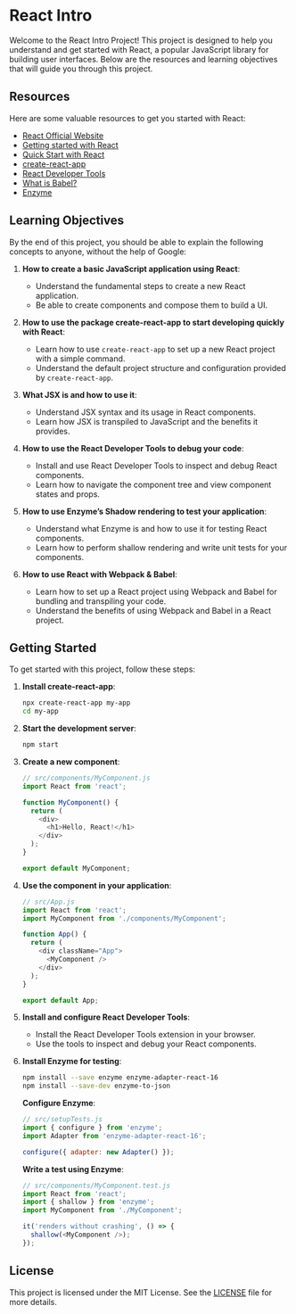 # React Intro

Welcome to the React Intro Project! This project is designed to help you understand and get started with React, a popular JavaScript library for building user interfaces. Below are the resources and learning objectives that will guide you through this project.

## Resources

Here are some valuable resources to get you started with React:

- [React Official Website](https://reactjs.org/)
- [Getting started with React](https://reactjs.org/docs/getting-started.html)
- [Quick Start with React](https://reactjs.org/docs/create-a-new-react-app.html)
- [create-react-app](https://create-react-app.dev/)
- [React Developer Tools](https://reactjs.org/blog/2015/09/02/new-react-developer-tools.html)
- [What is Babel?](https://babeljs.io/docs/en/)
- [Enzyme](https://enzymejs.github.io/enzyme/)

## Learning Objectives

By the end of this project, you should be able to explain the following concepts to anyone, without the help of Google:

1. **How to create a basic JavaScript application using React**:
   - Understand the fundamental steps to create a new React application.
   - Be able to create components and compose them to build a UI.

2. **How to use the package create-react-app to start developing quickly with React**:
   - Learn how to use `create-react-app` to set up a new React project with a simple command.
   - Understand the default project structure and configuration provided by `create-react-app`.

3. **What JSX is and how to use it**:
   - Understand JSX syntax and its usage in React components.
   - Learn how JSX is transpiled to JavaScript and the benefits it provides.

4. **How to use the React Developer Tools to debug your code**:
   - Install and use React Developer Tools to inspect and debug React components.
   - Learn how to navigate the component tree and view component states and props.

5. **How to use Enzyme’s Shadow rendering to test your application**:
   - Understand what Enzyme is and how to use it for testing React components.
   - Learn how to perform shallow rendering and write unit tests for your components.

6. **How to use React with Webpack & Babel**:
   - Learn how to set up a React project using Webpack and Babel for bundling and transpiling your code.
   - Understand the benefits of using Webpack and Babel in a React project.

## Getting Started

To get started with this project, follow these steps:

1. **Install create-react-app**:
   ```bash
   npx create-react-app my-app
   cd my-app
   ```

2. **Start the development server**:
   ```bash
   npm start
   ```

3. **Create a new component**:
   ```javascript
   // src/components/MyComponent.js
   import React from 'react';

   function MyComponent() {
     return (
       <div>
         <h1>Hello, React!</h1>
       </div>
     );
   }

   export default MyComponent;
   ```

4. **Use the component in your application**:
   ```javascript
   // src/App.js
   import React from 'react';
   import MyComponent from './components/MyComponent';

   function App() {
     return (
       <div className="App">
         <MyComponent />
       </div>
     );
   }

   export default App;
   ```

5. **Install and configure React Developer Tools**:
   - Install the React Developer Tools extension in your browser.
   - Use the tools to inspect and debug your React components.

6. **Install Enzyme for testing**:
   ```bash
   npm install --save enzyme enzyme-adapter-react-16
   npm install --save-dev enzyme-to-json
   ```

   **Configure Enzyme**:
   ```javascript
   // src/setupTests.js
   import { configure } from 'enzyme';
   import Adapter from 'enzyme-adapter-react-16';

   configure({ adapter: new Adapter() });
   ```

   **Write a test using Enzyme**:
   ```javascript
   // src/components/MyComponent.test.js
   import React from 'react';
   import { shallow } from 'enzyme';
   import MyComponent from './MyComponent';

   it('renders without crashing', () => {
     shallow(<MyComponent />);
   });
   ```

## License

This project is licensed under the MIT License. See the [LICENSE](LICENSE) file for more details.

